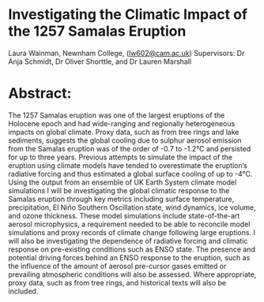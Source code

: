 # Investigating the Climatic Impact of the 1257 Samalas Eruption 
Laura Wainman, Newnham College, (lw602@cam.ac.uk)
Supervisors: Dr Anja Schmidt, Dr Oliver Shorttle, and Dr Lauren Marshall

# Abstract:
The 1257 Samalas eruption was one of the largest eruptions of the Holocene epoch and had wide-ranging and regionally heterogeneous impacts on global climate. Proxy data, such as from tree rings and lake sediments, suggests the global cooling due to sulphur aerosol emission from the Samalas eruption was of the order of -0.7 to -1.2°C and persisted for up to three years. Previous attempts to simulate the impact of the eruption using climate models have tended to overestimate the eruption’s radiative forcing and thus estimated a global surface cooling of up to -4°C. Using the output from an ensemble of UK Earth System climate model simulations I will be investigating the global climatic response to the Samalas eruption through key metrics including surface temperature, precipitation, El Niño Southern Oscillation state, wind dynamics, ice volume, and ozone thickness. These model simulations include state-of-the-art aerosol microphysics, a requirement needed to be able to reconcile model simulations and proxy records of climate change following large eruptions. I will also be investigating the dependence of radiative forcing and climatic response on pre-existing conditions such as ENSO state. The presence and potential driving forces behind an ENSO response to the eruption, such as the influence of the amount of aerosol pre-cursor gases emitted or prevailing atmospheric conditions will also be assessed. Where appropriate, proxy data, such as from tree rings, and historical texts will also be included.
